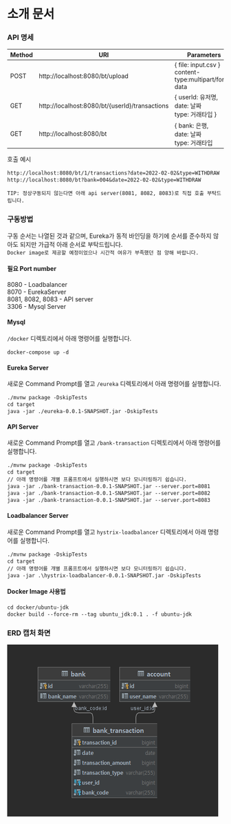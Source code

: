 # 소개 문서

### API 명세

| Method     | URI | Parameters |Description|
| ----------- | ----------- | ----------- | -----------|
| POST      | http://localhost:8080/bt/upload  | { file: input.csv }</br>content-type:multipart/form-data   | CSV 업로드 endpoint|
| GET   | http://localhost:8080/bt/{userId}/transactions  | { userId: 유저명,</br> date: 날짜 </br> type: 거래타입 }   | 유저별 트랜잭션 조회 endpoint|
| GET | http://localhost:8080/bt | { bank: 은행,</br> date: 날짜 </br> type: 거래타입 | 은행별 트랜잭션 조회 endpoint|

호출 예시
```
http://localhost:8080/bt/1/transactions?date=2022-02-02&type=WITHDRAW
http://localhost:8080/bt?bank=004&date=2022-02-02&type=WITHDRAW
```

```
TIP: 정상구동되지 않는다면 아래 api server(8081, 8082, 8083)로 직접 호출 부탁드립니다. 
```

### 구동방법

구동 순서는 나열된 것과 같으며, Eureka가 동적 바인딩을 하기에 순서를 준수하지 않아도 되지만 가급적 아래 순서로 부탁드립니다.</br>
`Docker image로 제공할 예정이었으나 시간적 여유가 부족했던 점 양해 바랍니다.`

#### 필요 Port number

8080 - Loadbalancer</br>
8070 - EurekaServer</br>
8081, 8082, 8083 - API server</br>
3306 - Mysql Server

#### Mysql

`/docker` 디렉토리에서 아래 명령어를 실행합니다.
```
docker-compose up -d
```


#### Eureka Server

새로운 Command Prompt를 열고 `/eureka` 디렉토리에서 아래 명령어를 실행합니다.
```
./mvnw package -DskipTests
cd target
java -jar ./eureka-0.0.1-SNAPSHOT.jar -DskipTests
```

#### API Server

새로운 Command Prompt를 열고 `/bank-transaction` 디렉토리에서 아래 명령어를 실행합니다.
```
./mvnw package -DskipTests
cd target
// 아래 명령어를 개별 프롬프트에서 실행하시면 보다 모니터링하기 쉽습니다.
java -jar ./bank-transaction-0.0.1-SNAPSHOT.jar --server.port=8081
java -jar ./bank-transaction-0.0.1-SNAPSHOT.jar --server.port=8082
java -jar ./bank-transaction-0.0.1-SNAPSHOT.jar --server.port=8083
```

#### Loadbalancer Server
새로운 Command Prompt를 열고 `hystrix-loadbalancer` 디렉토리에서 아래 명령어를 실행합니다.
```
./mvnw package -DskipTests
cd target
// 아래 명령어를 개별 프롬프트에서 실행하시면 보다 모니터링하기 쉽습니다.
java -jar .\hystrix-loadbalancer-0.0.1-SNAPSHOT.jar -DskipTests

```

#### Docker Image 사용법

```
cd docker/ubuntu-jdk
docker build --force-rm --tag ubuntu_jdk:0.1 . -f ubuntu-jdk
```

### ERD 캡처 화면

![img.png](img/ERD.png)

